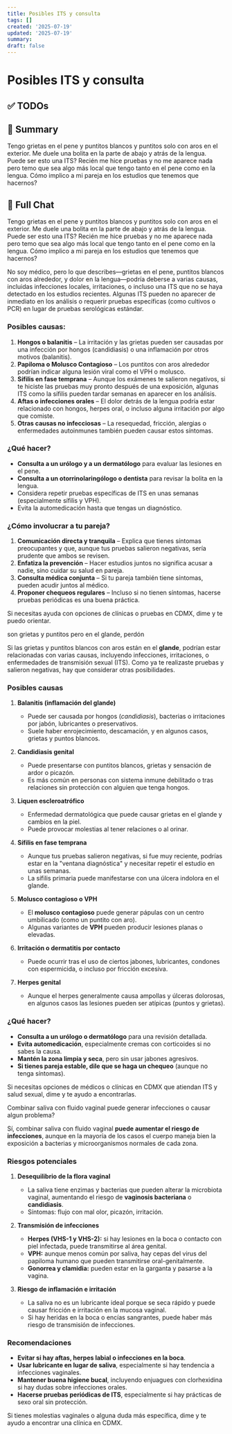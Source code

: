 ```yaml
---
title: Posibles ITS y consulta
tags: []
created: '2025-07-19'
updated: '2025-07-19'
summary:
draft: false
---
```


# Posibles ITS y consulta

## ✅ TODOs


## 📌 Summary
Tengo grietas en el pene y puntitos blancos y puntitos solo con aros en el exterior. Me duele una bolita en la parte de abajo y atrás de la lengua. Puede ser esto una ITS? Recién me hice pruebas y no me aparece nada pero temo que sea algo más local que tengo tanto en el pene como en la lengua. Cómo implico a mi pareja en los estudios que tenemos que hacernos?

## 🧠 Full Chat


Tengo grietas en el pene y puntitos blancos y puntitos solo con aros en el exterior. Me duele una bolita en la parte de abajo y atrás de la lengua. Puede ser esto una ITS? Recién me hice pruebas y no me aparece nada pero temo que sea algo más local que tengo tanto en el pene como en la lengua. Cómo implico a mi pareja en los estudios que tenemos que hacernos?



No soy médico, pero lo que describes—grietas en el pene, puntitos blancos con aros alrededor, y dolor en la lengua—podría deberse a varias causas, incluidas infecciones locales, irritaciones, o incluso una ITS que no se haya detectado en los estudios recientes. Algunas ITS pueden no aparecer de inmediato en los análisis o requerir pruebas específicas (como cultivos o PCR) en lugar de pruebas serológicas estándar.

### Posibles causas:
1. **Hongos o balanitis** – La irritación y las grietas pueden ser causadas por una infección por hongos (candidiasis) o una inflamación por otros motivos (balanitis).
2. **Papiloma o Molusco Contagioso** – Los puntitos con aros alrededor podrían indicar alguna lesión viral como el VPH o molusco.
3. **Sífilis en fase temprana** – Aunque los exámenes te salieron negativos, si te hiciste las pruebas muy pronto después de una exposición, algunas ITS como la sífilis pueden tardar semanas en aparecer en los análisis.
4. **Aftas o infecciones orales** – El dolor detrás de la lengua podría estar relacionado con hongos, herpes oral, o incluso alguna irritación por algo que comiste.
5. **Otras causas no infecciosas** – La resequedad, fricción, alergias o enfermedades autoinmunes también pueden causar estos síntomas.

### ¿Qué hacer?
- **Consulta a un urólogo y a un dermatólogo** para evaluar las lesiones en el pene.
- **Consulta a un otorrinolaringólogo o dentista** para revisar la bolita en la lengua.
- Considera repetir pruebas específicas de ITS en unas semanas (especialmente sífilis y VPH).
- Evita la automedicación hasta que tengas un diagnóstico.

### ¿Cómo involucrar a tu pareja?
1. **Comunicación directa y tranquila** – Explica que tienes síntomas preocupantes y que, aunque tus pruebas salieron negativas, sería prudente que ambos se revisen.
2. **Enfatiza la prevención** – Hacer estudios juntos no significa acusar a nadie, sino cuidar su salud en pareja.
3. **Consulta médica conjunta** – Si tu pareja también tiene síntomas, pueden acudir juntos al médico.
4. **Proponer chequeos regulares** – Incluso si no tienen síntomas, hacerse pruebas periódicas es una buena práctica.

Si necesitas ayuda con opciones de clínicas o pruebas en CDMX, dime y te puedo orientar.

son grietas y puntitos pero en el glande, perdón

Si las grietas y puntitos blancos con aros están en el **glande**, podrían estar relacionadas con varias causas, incluyendo infecciones, irritaciones, o enfermedades de transmisión sexual (ITS). Como ya te realizaste pruebas y salieron negativas, hay que considerar otras posibilidades.  

### **Posibles causas**  
1. **Balanitis (inflamación del glande)**  
   - Puede ser causada por hongos (*candidiasis*), bacterias o irritaciones por jabón, lubricantes o preservativos.  
   - Suele haber enrojecimiento, descamación, y en algunos casos, grietas y puntos blancos.  

2. **Candidiasis genital**  
   - Puede presentarse con puntitos blancos, grietas y sensación de ardor o picazón.  
   - Es más común en personas con sistema inmune debilitado o tras relaciones sin protección con alguien que tenga hongos.  

3. **Liquen escleroatrófico**  
   - Enfermedad dermatológica que puede causar grietas en el glande y cambios en la piel.  
   - Puede provocar molestias al tener relaciones o al orinar.  

4. **Sífilis en fase temprana**  
   - Aunque tus pruebas salieron negativas, si fue muy reciente, podrías estar en la "ventana diagnóstica" y necesitar repetir el estudio en unas semanas.  
   - La sífilis primaria puede manifestarse con una úlcera indolora en el glande.  

5. **Molusco contagioso o VPH**  
   - El **molusco contagioso** puede generar pápulas con un centro umbilicado (como un puntito con aro).  
   - Algunas variantes de **VPH** pueden producir lesiones planas o elevadas.  

6. **Irritación o dermatitis por contacto**  
   - Puede ocurrir tras el uso de ciertos jabones, lubricantes, condones con espermicida, o incluso por fricción excesiva.  

7. **Herpes genital**  
   - Aunque el herpes generalmente causa ampollas y úlceras dolorosas, en algunos casos las lesiones pueden ser atípicas (puntos y grietas).  

### **¿Qué hacer?**  
- **Consulta a un urólogo o dermatólogo** para una revisión detallada.  
- **Evita automedicación**, especialmente cremas con corticoides si no sabes la causa.  
- **Mantén la zona limpia y seca**, pero sin usar jabones agresivos.  
- **Si tienes pareja estable, dile que se haga un chequeo** (aunque no tenga síntomas).  

Si necesitas opciones de médicos o clínicas en CDMX que atiendan ITS y salud sexual, dime y te ayudo a encontrarlas.

Combinar saliva con fluido vaginal puede generar infecciones o causar algun problema?

Sí, combinar saliva con fluido vaginal **puede aumentar el riesgo de infecciones**, aunque en la mayoría de los casos el cuerpo maneja bien la exposición a bacterias y microorganismos normales de cada zona.  

### **Riesgos potenciales**  
1. **Desequilibrio de la flora vaginal**  
   - La saliva tiene enzimas y bacterias que pueden alterar la microbiota vaginal, aumentando el riesgo de **vaginosis bacteriana** o **candidiasis**.  
   - Síntomas: flujo con mal olor, picazón, irritación.  

2. **Transmisión de infecciones**  
   - **Herpes (VHS-1 y VHS-2):** si hay lesiones en la boca o contacto con piel infectada, puede transmitirse al área genital.  
   - **VPH:** aunque menos común por saliva, hay cepas del virus del papiloma humano que pueden transmitirse oral-genitalmente.  
   - **Gonorrea y clamidia:** pueden estar en la garganta y pasarse a la vagina.  

3. **Riesgo de inflamación e irritación**  
   - La saliva no es un lubricante ideal porque se seca rápido y puede causar fricción e irritación en la mucosa vaginal.  
   - Si hay heridas en la boca o encías sangrantes, puede haber más riesgo de transmisión de infecciones.  

### **Recomendaciones**  
- **Evitar si hay aftas, herpes labial o infecciones en la boca**.  
- **Usar lubricante en lugar de saliva**, especialmente si hay tendencia a infecciones vaginales.  
- **Mantener buena higiene bucal**, incluyendo enjuagues con clorhexidina si hay dudas sobre infecciones orales.  
- **Hacerse pruebas periódicas de ITS**, especialmente si hay prácticas de sexo oral sin protección.  

Si tienes molestias vaginales o alguna duda más específica, dime y te ayudo a encontrar una clínica en CDMX.